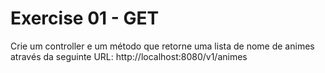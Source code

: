 # Exercise 01 - GET

Crie um controller e um método que retorne uma lista de nome de animes
através da seguinte URL: http://localhost:8080/v1/animes